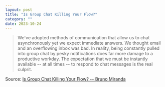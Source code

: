 ```yaml
---
layout: post
title: "Is Group Chat Killing Your Flow?"
category: ""
date: 2023-10-24
---
```


>We've adopted methods of communication that allow us to chat asynchronously yet we expect immediate answers. We thought email and an overflowing inbox was bad. In reality, being constantly pulled into group chat by pesky notifications does far more damage to a productive workday. The expectation that we must be instantly available -- at all times -- to respond to chat messages is the real culprit.

Source: [Is Group Chat Killing Your Flow? -- Bruno Miranda](https://brunomiranda.com/blog/is-group-chat-killing-your-flow/)
